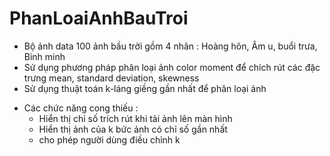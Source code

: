 # PhanLoaiAnhBauTroi
- Bộ ảnh data 100 ảnh bầu trời gồm 4 nhãn : Hoàng hôn, Âm u, buổi trưa, Bình minh
- Sử dụng phương pháp phân loại ảnh color moment để chích rút các đặc trưng mean, standard deviation, skewness
- Sử dụng thuật toán k-láng giềng gần nhất để phân loại ảnh
* Các chức năng cong thiếu :
  + Hiển thị chỉ số trích rút khi tải ảnh lên màn hình
  + Hiển thị ảnh của k bức ảnh có chỉ số gần nhất
  + cho phép người dùng điều chỉnh k
